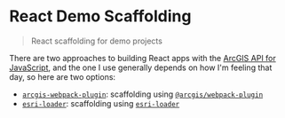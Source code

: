 # React Demo Scaffolding

> React scaffolding for demo projects

There are two approaches to building React apps with the [ArcGIS API for JavaScript](https://developers.arcgis.com/javascript/), and the one I use generally depends on how I'm feeling that day, so here are two options:

* [`arcgis-webpack-plugin`](/arcgis-webpack-plugin): scaffolding using [`@arcgis/webpack-plugin`](https://github.com/Esri/arcgis-webpack-plugin)
* [`esri-loader`](/esri-loader): scaffolding using [`esri-loader`](https://github.com/Esri/esri-loader)